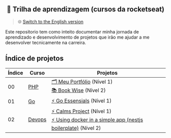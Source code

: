 <h2 align="center">
   🚀 Trilha de aprendizagem (cursos da rocketseat)
</h2>

> 🌐 [Switch to the English version](README-en.md)

Este repositorio tem como inteito documentar minha jornada de aprendizado e desenvolvimento de projetos que irão me ajudar a me desenvolver tecnicamente na carreira.

## Índice de projetos

| Índice | Curso | Projetos |
| ------ | ------ | ------ |
| 00 | [PHP](https://github.com/thainapires/learning-path-rocketseat/tree/main/php)  | [🗂️ Meu Portfólio](https://github.com/thainapires/learning-path-rocketseat/tree/main/php/level_1/portfolio) (Nível 1) <br> [📚 Book Wise](https://github.com/thainapires/learning-path-rocketseat/tree/main/php/level_2/book_wise) (Nível 2) |
| 01 | [Go](https://github.com/thainapires/learning-path-rocketseat/tree/main/go)  | [⚡ Go Essensials](https://github.com/thainapires/learning-path-rocketseat/tree/main/go/level_1/myFirstGoProject) (Nível 1) |
| 02 | [Devops](https://github.com/thainapires/learning-path-rocketseat/tree/main/devops)  | [⚡ Calms Project](https://github.com/thainapires/learning-path-rocketseat/blob/main/devops/level_1/1.calms-project.md) (Nível 1) <br> [⚡ Using docker in a simple app (nestjs boilerplate)](https://github.com/thainapires/learning-path-rocketseat/tree/main/devops/level_2/api) (Nível 2)|